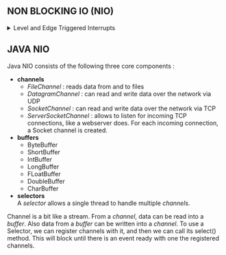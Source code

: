 ## NON BLOCKING IO (NIO)

<details>
<summary>  Level and Edge Triggered Interrupts </summary>

reference : https://electronics.stackexchange.com/a/175885  

Let's assume that our CPU can execute code in two modes : normal mode and interrupted mode. To go from normal mode to interrupted mode, an interrupt must happen,
while to come back, the IRET instruction must be executed. Let's also assume that if an interrupt happens while the CPU is already in interrupt mode, it gets somehow saved (usually a bit is set in some register), but is not immediately serviced, i.e. when in interrupt mode, the CPU cannot be interrupted.

When the **Interrupt Service Routine (ISR)** on the **level triggered interrupt** is executed, we proably clear the interrupt bit as the first thing : if the level stays low, the hardware immediately triggers another interrupt that will be serviced right after we are finished with the current ISR.
In the **egde triggered interrupt**, we need the pin to go high and then low once again.

![level_triggered](https://user-images.githubusercontent.com/13499858/95583628-0c9ecc00-0a5a-11eb-8192-b7d86722ee0f.png)

</details>

## JAVA NIO
Java NIO consists of the following three core components :   
* **channels**
  * *FileChannel* : reads data from and to files
  * *DatagramChannel* : can read and write data over the network via UDP
  * *SocketChannel* : can read and write data over the network via TCP
  * *ServerSocketChannel* : allows to listen for incoming TCP connections, like a webserver does. For each incoming connection, a Socket channel is created. 
* **buffers**
  * ByteBuffer
  * ShortBuffer
  * IntBuffer
  * LongBuffer
  * FLoatBuffer
  * DoubleBuffer
  * CharBuffer
* **selectors**   
A *selector* allows a single thread to handle multiple *channel*s.

Channel is a bit like a stream. From a *channel*, data can be read into a *buffer*. Also data from a *buffer* can be written into a *channel*. To use a Selector, we can register channels with it, and then we can call its select() method. This will block until there is an event ready with one the registered channels.
